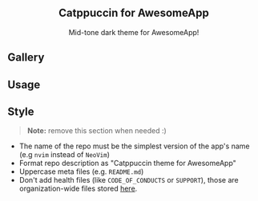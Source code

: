 <p align="center">
  <h2 align="center">Catppuccin for AwesomeApp</h2>
</p>

<p align="center">Mid-tone dark theme for AwesomeApp!</p>

## Gallery

## Usage

## Style

> **Note:** remove this section when needed :)

- The name of the repo must be the simplest version of the app's name (e.g `nvim` instead of `NeoVim`)
- Format repo description as "Catppuccin theme for AwesomeApp"
- Uppercase meta files (e.g. `README.md`)
- Don't add health files (like `CODE_OF_CONDUCTS` or `SUPPORT`), those are organization-wide files stored [here](https://github.com/catppuccin/.github).

